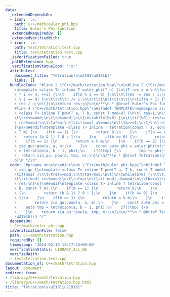 ```yaml
---
data:
  _extendedDependsOn:
  - icon: ':x:'
    path: C++/math/euler_phi.hpp
    title: Euler's Phi-function
  _extendedRequiredBy: []
  _extendedVerifiedWith:
  - icon: ':x:'
    path: test/tetration.test.cpp
    title: test/tetration.test.cpp
  _isVerificationFailed: true
  _pathExtension: hpp
  _verificationStatusIcon: ':x:'
  attributes:
    document_title: "Tetration(a\u2191\u2191b)"
    links: []
  bundledCode: "#line 2 \"C++/math/tetration.hpp\"\n\n#line 2 \"C++/math/euler_phi.hpp\"\
    \ntemplate <class T> inline T euler_phi(T n) {\n\tT res = n;\n\tfor(T i = 2; i\
    \ * i <= n; ++i) {\n\t    if(n % i == 0) {\n\t\t\tres -= res / i;\n\t\t\twhile(n\
    \ % i == 0) {\n\t\t\t\tn /= i;\n\t\t\t}\n\t\t}\n\t}\n\tif(n > 1) {\n\t\tres -=\
    \ res / n;\n\t}\n\treturn res;\n}\n\n/**\n * @brief Euler's Phi-function\n */\n\
    #line 4 \"C++/math/tetration.hpp\"\n#ifndef TEMPLATE\nnamespace zia_qu {\ntemplate\
    \ <class T> inline T pow(T a, T b, const T mod=0) {\n\tT res=1;\n\tif(mod) {\n\
    \t\tres%=mod;\n\t\ta%=mod;\n\t}\n\twhile(b>0) {\n\t\tif(b&1) res*=a;\n\t\tif(mod)\
    \ res%=mod;\n\t\ta*=a;\n\t\tif(mod) a%=mod;\n\t\tb>>=1;\n\t}\n\treturn res;\n\
    }\n}\n#endif\ntemplate <class T> inline T tetration(const T a, const T b, const\
    \ T m) {\n    if(m == 1) {\n        return 0;\n    }\n    if(a == 0) {\n     \
    \   return (b & 1) ? 0 : 1;\n    }\n    if(b == 0) {\n        return 1;\n    }\n\
    \    if(b == 1) {\n        return a % m;\n    }\n    if(b == 2) {\n        return\
    \ zia_qu::pow(a, a, m);\n    }\n    const auto phi = euler_phi(m);\n    auto tmp\
    \ = tetration(a, b - 1, phi);\n    if(!tmp) {\n        tmp += phi;\n    }\n  \
    \  return zia_qu::pow(a, tmp, m);\n}\n\n/**\n * @brief Tetration(a\u2191\u2191\
    b)\n */\n"
  code: "#pragma once\n\n#include \"C++/math/euler_phi.hpp\"\n#ifndef TEMPLATE\nnamespace\
    \ zia_qu {\ntemplate <class T> inline T pow(T a, T b, const T mod=0) {\n\tT res=1;\n\
    \tif(mod) {\n\t\tres%=mod;\n\t\ta%=mod;\n\t}\n\twhile(b>0) {\n\t\tif(b&1) res*=a;\n\
    \t\tif(mod) res%=mod;\n\t\ta*=a;\n\t\tif(mod) a%=mod;\n\t\tb>>=1;\n\t}\n\treturn\
    \ res;\n}\n}\n#endif\ntemplate <class T> inline T tetration(const T a, const T\
    \ b, const T m) {\n    if(m == 1) {\n        return 0;\n    }\n    if(a == 0)\
    \ {\n        return (b & 1) ? 0 : 1;\n    }\n    if(b == 0) {\n        return\
    \ 1;\n    }\n    if(b == 1) {\n        return a % m;\n    }\n    if(b == 2) {\n\
    \        return zia_qu::pow(a, a, m);\n    }\n    const auto phi = euler_phi(m);\n\
    \    auto tmp = tetration(a, b - 1, phi);\n    if(!tmp) {\n        tmp += phi;\n\
    \    }\n    return zia_qu::pow(a, tmp, m);\n}\n\n/**\n * @brief Tetration(a\u2191\
    \u2191b)\n */"
  dependsOn:
  - C++/math/euler_phi.hpp
  isVerificationFile: false
  path: C++/math/tetration.hpp
  requiredBy: []
  timestamp: '2024-02-19 13:17:33+09:00'
  verificationStatus: LIBRARY_ALL_WA
  verifiedWith:
  - test/tetration.test.cpp
documentation_of: C++/math/tetration.hpp
layout: document
redirect_from:
- /library/C++/math/tetration.hpp
- /library/C++/math/tetration.hpp.html
title: "Tetration(a\u2191\u2191b)"
---
```

